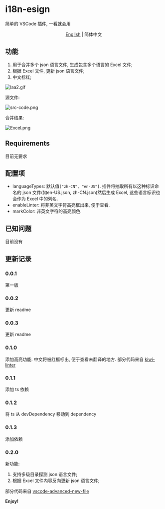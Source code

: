 # i18n-esign

简单的 VSCode 插件, 一看就会用

<p align='center'>
<a href="https://github.com/yubaoquan/i18n-esign/blob/master/README.md">English</a> | 简体中文
</p>

## 功能

1. 用于合并多个 json 语言文件, 生成包含多个语言的 Excel 文件;
2. 根据 Excel 文件, 更新 json 语言文件;
3. 中文标红;

![laa2.gif](https://i.loli.net/2020/04/30/kt1QnPuefgpKWAr.gif)

源文件:

![src-code.png](https://i.loli.net/2020/04/30/RQK6PzqrG1DxBAV.png)

合并结果:

![Excel.png](https://i.loli.net/2020/04/30/LDnbU3VsR1TaFHi.png)

## Requirements

目前无要求

## 配置项

- languageTypes: 默认值`["zh-CN", "en-US"]`. 插件将抽取所有以这种标识命名的 json 文件(如en-US.json, zh-CN.json)然后生成 Excel, 这些语言标识也会作为 Excel 中的列名.
- enableLinter: 将非英文字符高亮框出来, 便于查看.
- markColor: 非英文字符的高亮颜色.

## 已知问题

目前没有

## 更新记录

### 0.0.1

第一版

### 0.0.2

更新 readme

### 0.0.3

更新 readme

### 0.1.0

添加高亮功能. 中文将被红框标出, 便于查看未翻译的地方.
部分代码来自 [kiwi-linter](https://github.com/alibaba/kiwi/tree/master/kiwi-linter)

### 0.1.1
添加 ts 依赖

### 0.1.2
将 ts 从 devDependency 移动到 dependency

### 0.1.3
添加依赖

### 0.2.0
新功能:

  1. 支持多级目录探测 json 语言文件;
  2. 根据 Excel 文件内容反向更新 json 语言文件;

部分代码来自 [vscode-advanced-new-file](https://github.com/patbenatar/vscode-advanced-new-file)

**Enjoy!**
